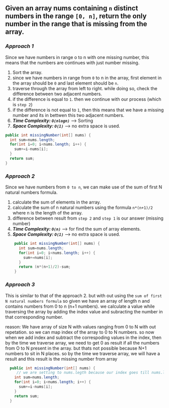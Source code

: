 ## Given an array nums containing `n` distinct numbers in the range `[0, n]`, return the only number in the range that is missing from the array.

### ***Approach 1*** ###
  Since we have numbers in range o to n with one missing number, this means that the numbers are continues with just number missing.
  1. Sort the array.
  2. since we have numbers in range from `0` to n in the array, first element in the array should be `0` and last element should be `n`.
  3. traverse through the array from left to right. while doing so, check the difference between two adjacent numbers.
  4. if the difference is equal to `1`. then we continue with our process (which is `step 2`)
  5. if the difference is not equal to `1`, then this means that we have a missing number and its in bettwen this two adjacent numbers.
  6. ***Time Complexity: `O(nlogn)`*** --> Sorting
  7. ***Space Complexity: `O(1)`*** --> no extra space is used.
  ```Java
  public int missingNumber(int[] nums) {
    int sum=nums.length;
    for(int i=0; i<nums.length; i++) {
      sum+=i-nums[i];
    }
    return sum;
  }
  ```

### ***Approach 2*** ###
  Since we have numbers from `0 to n`, we can make use of the sum of first N natural numbers formula. 
  1. calculate the sum of elements in the array.
  2. calculate the sum of n natural numbers using the formula `n*(n+1)/2` where n is the length of the array.
  3. difference between result from `step 2` and `step 1` is our answer (missing number)
  4. ***Time Complexity: `O(n)`*** --> for find the sum of array elements.
  5. ***Space Complexity: `O(1)`*** --> no extra space is used.
```Java
    public int missingNumber(int[] nums) {
      int sum=nums.length;
      for(int i=0; i<nums.length; i++) {
        sum+=nums[i];
      }
      return (n*(n+1)/2)-sum;
    }
  ```

### ***Approach 3*** ###
  This is similar to that of the approach 2. but with out using the `sum of first N natural numbers formula`
  so given we have an array of length n and contains numbers from 0 to n (n+1 numbers).
  we calculate a value while traversing the array by adding the index value and subracting the number in that corresponding number.
  
  reason:
    We have array of size N with values ranging from 0 to N with out repetation. so we can map index of the array to 0 to N numbers. so now when we add index and subtract the correspoding values in the index,
    then by the time we traverse array, we need to get 0 as result if all the numbers from O to N present in the array. but thats not possible because N+1 numbers to sit in N places. so by the time we traverse array,
    we will have a result and this result is the missing number from array
  ```Java
    public int missingNumber(int[] nums) {
       // we are setting to nums.legth because our index goes till nums.length-1 and we will be missing nums.legth in our sum, so we set this to our result.
      int sum=nums.length;
      for(int i=0; i<nums.length; i++) {
        sum+=i-nums[i];
      }
      return sum;
    }
  ```
